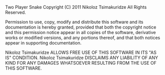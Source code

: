 Two Player Snake
Copyright (C) 2011 Nikoloz Tsimakuridze
All Rights Reserved.

Permission to use, copy, modify and distribute this software and its
documentation is hereby granted, provided that both the copyright notice and
this permission notice appear in all copies of the software, derivative works
or modified versions, and any portions thereof, and that both notices appear
in supporting documentation.

Nikoloz Tsimakuridze ALLOWS FREE USE OF THIS SOFTWARE IN ITS "AS IS" CONDITION.
Nikoloz Tsimakuridze DISCLAIMS ANY LIABILITY OF ANY KIND FOR ANY DAMAGES
WHATSOEVER RESULTING FROM THE USE OF THIS SOFTWARE.
